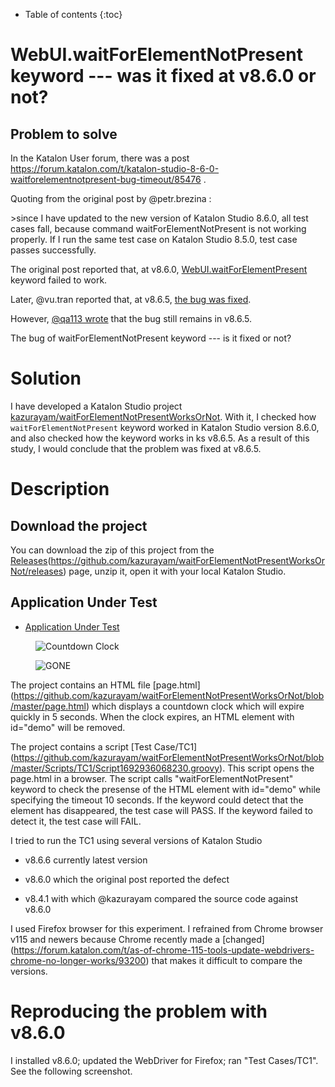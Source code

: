 - Table of contents
{:toc}

# WebUI.waitForElementNotPresent keyword --- was it fixed at v8.6.0 or not?

## Problem to solve

In the Katalon User forum, there was a post
<https://forum.katalon.com/t/katalon-studio-8-6-0-waitforelementnotpresent-bug-timeout/85476> .

Quoting from the original post by @petr.brezina :

&gt;since I have updated to the new version of Katalon Studio 8.6.0, all test cases fall, because command waitForElementNotPresent is not working properly. If I run the same test case on Katalon Studio 8.5.0, test case passes successfully.

The original post reported that, at v8.6.0, [WebUI.waitForElementPresent](https://docs.katalon.com/docs/create-tests/keywords/keyword-description-in-katalon-studio/web-ui-keywords/webui-wait-for-element-not-present) keyword failed to work.

Later, @vu.tran reported that, at v8.6.5, [the bug was fixed](https://forum.katalon.com/t/katalon-studio-8-6-0-waitforelementnotpresent-bug-timeout/85476/30).

However, [@qa113 wrote](https://forum.katalon.com/t/katalon-studio-8-6-0-waitforelementnotpresent-bug-timeout/85476/31) that the bug still remains in v8.6.5.

The bug of waitForElementNotPresent keyword --- is it fixed or not?

# Solution

I have developed a Katalon Studio project [kazurayam/waitForElementNotPresentWorksOrNot](https://github.com/kazurayam/waitForElementNotPresentWorksOrNot). With it, I checked how `waitForElementNotPresent` keyword worked in Katalon Studio version 8.6.0, and also checked how the keyword works in ks v8.6.5. As a result of this study, I would conclude that the problem was fixed at v8.6.5.

# Description

## Download the project

You can download the zip of this project from the [Releases]()(<https://github.com/kazurayam/waitForElementNotPresentWorksOrNot/releases>) page, unzip it, open it with your local Katalon Studio.

## Application Under Test

-   [Application Under Test](https://kazurayam.github.io/waitForElementNotPresentWorksOrNot)

<figure>
<img src="https://kazurayam.github.io/waitForElementNotPresentWorksOrNot/images/AUT_countdownclock.png" alt="Countdown Clock" />
</figure>

<figure>
<img src="https://kazurayam.github.io/waitForElementNotPresentWorksOrNot/images/AUT_gone.png" alt="GONE" />
</figure>

The project contains an HTML file \[page.html\](<https://github.com/kazurayam/waitForElementNotPresentWorksOrNot/blob/master/page.html>) which displays a countdown clock which will expire quickly in 5 seconds. When the clock expires, an HTML element with id="demo" will be removed.

The project contains a script \[Test Case/TC1\](<https://github.com/kazurayam/waitForElementNotPresentWorksOrNot/blob/master/Scripts/TC1/Script1692936068230.groovy>). This script opens the page.html in a browser. The script calls "waitForElementNotPresent" keyword to check the presense of the HTML element with id="demo" while specifying the timeout 10 seconds. If the keyword could detect that the element has disappeared, the test case will PASS. If the keyword failed to detect it, the test case will FAIL.

I tried to run the TC1 using several versions of Katalon Studio

-   v8.6.6 currently latest version

-   v8.6.0 which the original post reported the defect

-   v8.4.1 with which @kazurayam compared the source code against v8.6.0

I used Firefox browser for this experiment. I refrained from Chrome browser v115 and newers because Chrome recently made a \[changed\](<https://forum.katalon.com/t/as-of-chrome-115-tools-update-webdrivers-chrome-no-longer-works/93200>) that makes it difficult to compare the versions.

# Reproducing the problem with v8.6.0

I installed v8.6.0; updated the WebDriver for Firefox; ran "Test Cases/TC1". See the following screenshot.
